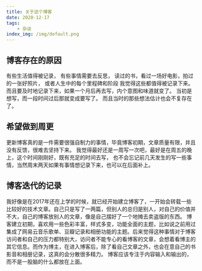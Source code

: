 ```yaml
---
title: 关于这个博客
date: 2020-12-17
tags:
    - 杂谈
index_img: /img/default.png
---
```

## 博客存在的原因
有些生活值得被记录，
有些事情需要去反思，
读过的书，看过一场好电影，拍过的一张好照片，
或者人生中的每个里程碑和阶段
我觉得这些都值得被记录下来。
而且要及时地记录下来，如果一个月后再去写，内个意图和味道就变了。
当初是想写，而一段时间过后那就变成要写了。
而且当时的那些想法估计也会不复存在了。

## 希望做到周更
更新博客真的是一件需要很强自制力的事情，毕竟博客初期，文章质量有限，并且没有反馈，很难去坚持下来。
我觉得最好还是一周写一次吧，最好是在周五的晚上，这个时间刚刚好，既有充足的时间去写，
也不会忘记前几天发生的写一些事情，当然周末两天如果有事情想记录下来，也可以在后面补上。
## 博客迭代的记录
我好像是在2017年还在上学的时候，就已经开始建立博客了，一开始会转载一些比较好的技术文章。自己只是写了一两篇，但别人的总归是别人，对自己的价值并不大，自己的博客放别人的文章，像是自己摆好了一个地摊去卖盗版的东西。
博客建立初期，喜欢用一些色彩丰富，样式多变，功能全面的主题，比如说之前用过集成了网易云音乐歌单、豆瓣记录和相册功能的主题。后来觉得这种事情对于博客访问者和自己的压力都特别大，访问者不能专心的看博客的文章，会想着看博主的其它信息。而作为博主，在进入博客后，除了看自己文章之外，也会在意自己的书影音和相册记录，这真的会分散很多精力。
博客应该专注于内容输入和输出的，而不是一股脑的什么都放在上面。

